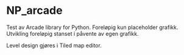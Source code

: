 # NP_arcade

Test av Arcade library for Python. Foreløpig kun placeholder grafikk. Utvikling foreløpig stanset i påvente av egen grafikk.

Level design gjøres i Tiled map editor. 
